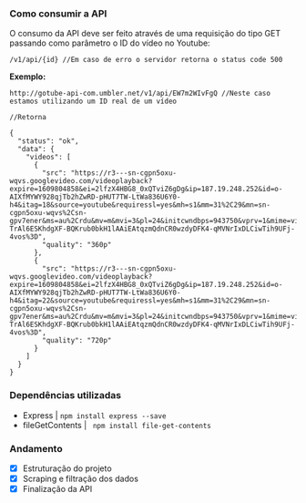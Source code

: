 ### Como consumir a API

O consumo da API deve ser feito através de uma requisição do tipo GET passando como parâmetro o ID do vídeo no Youtube: 

```` /v1/api/{id} //Em caso de erro o servidor retorna o status code 500 ```` 

**Exemplo:**
````
http://gotube-api-com.umbler.net/v1/api/EW7m2WIvFgQ //Neste caso estamos utilizando um ID real de um vídeo

//Retorna

{
  "status": "ok",
  "data": {
    "videos": [
      {
        "src": "https://r3---sn-cgpn5oxu-wqvs.googlevideo.com/videoplayback?expire=1609804858&ei=2lfzX4HBG8_0xQTviZ6gDg&ip=187.19.248.252&id=o-AIXfMYWY928qjTb2hZwRD-pHUT7TW-LtWa836U6Y0-h4&itag=18&source=youtube&requiressl=yes&mh=s1&mm=31%2C29&mn=sn-cgpn5oxu-wqvs%2Csn-gpv7ener&ms=au%2Crdu&mv=m&mvi=3&pl=24&initcwndbps=943750&vprv=1&mime=video%2Fmp4&ns=1C86nUjEIqkTl6Aj526KJ3EF&gir=yes&clen=72040956&ratebypass=yes&dur=1867.766&lmt=1604900132706607&mt=1609782997&fvip=3&c=WEB&txp=6410222&n=dPs6LN7avfu9r9tg&sparams=expire%2Cei%2Cip%2Cid%2Citag%2Csource%2Crequiressl%2Cvprv%2Cmime%2Cns%2Cgir%2Cclen%2Cratebypass%2Cdur%2Clmt&sig=AOq0QJ8wRgIhAIwSxeDcoEW5A_jyH7c5UDltPtQhQ723J5La2VQUxv80AiEAkjphHsjQPiPL20w9m5O1y_1NpgskxpVA_J8xXABljR4%3D&lsparams=mh%2Cmm%2Cmn%2Cms%2Cmv%2Cmvi%2Cpl%2Cinitcwndbps&lsig=AG3C_xAwRgIhAPyJNvEuM1yfuvLG-TrAl6ESKhdgXF-BQKrub0bkH1lAAiEAtqzmQdnCR0wzdyDFK4-qMVNrIxDLCiwTih9UFj-4vos%3D",
        "quality": "360p"
      },
      {
        "src": "https://r3---sn-cgpn5oxu-wqvs.googlevideo.com/videoplayback?expire=1609804858&ei=2lfzX4HBG8_0xQTviZ6gDg&ip=187.19.248.252&id=o-AIXfMYWY928qjTb2hZwRD-pHUT7TW-LtWa836U6Y0-h4&itag=22&source=youtube&requiressl=yes&mh=s1&mm=31%2C29&mn=sn-cgpn5oxu-wqvs%2Csn-gpv7ener&ms=au%2Crdu&mv=m&mvi=3&pl=24&initcwndbps=943750&vprv=1&mime=video%2Fmp4&ns=1C86nUjEIqkTl6Aj526KJ3EF&ratebypass=yes&dur=1867.766&lmt=1604933310166762&mt=1609782997&fvip=3&c=WEB&txp=5516222&n=dPs6LN7avfu9r9tg&sparams=expire%2Cei%2Cip%2Cid%2Citag%2Csource%2Crequiressl%2Cvprv%2Cmime%2Cns%2Cratebypass%2Cdur%2Clmt&sig=AOq0QJ8wRQIgGcc_8C_qeLh5Crdbd2CnSzrODjeNOUtvyNokCqtFDe4CIQDezfdYyYQ_bHwCWesfQjZm_P1x5uepccxyQ4LpEdQN0w%3D%3D&lsparams=mh%2Cmm%2Cmn%2Cms%2Cmv%2Cmvi%2Cpl%2Cinitcwndbps&lsig=AG3C_xAwRgIhAPyJNvEuM1yfuvLG-TrAl6ESKhdgXF-BQKrub0bkH1lAAiEAtqzmQdnCR0wzdyDFK4-qMVNrIxDLCiwTih9UFj-4vos%3D",
        "quality": "720p"
      }
    ]
  }
}

````


### Dependências utilizadas

- Express | ```` npm install express --save ````
- fileGetContents | ````  npm install file-get-contents ````

### Andamento
- [x] Estruturação do projeto
- [x] Scraping e filtração dos dados
- [x] Finalização da API
